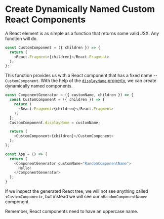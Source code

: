 # Create Dynamically Named Custom React Components

A React element is as simple as a function that returns some valid JSX. Any
function will do.

```javascript
const CustomComponent = ({ children }) => {
  return (
    <React.Fragment>{children}</React.Fragment>
  );
};
```

This function provides us with a React component that has a fixed name --
`CustomComponent`. With the help of the [`displayName`
property](https://reactjs.org/docs/react-component.html#displayname), we can
create dynamically named components.

```javascript
const ComponentGenerator = ({ customName, children }) => {
  const CustomComponent = ({ children }) => {
    return (
      <React.Fragment>{children}</React.Fragment>
    );
  };
  CustomComponent.displayName = customName;

  return (
    <CustomComponent>{children}</CustomComponent>
  );
};

const App = () => {
  return (
    <ComponentGenerator customName="RandomComponentName">
      Hello!
    </ComponentGenerator>
  );
}
```

If we inspect the generated React tree, we will not see anything called
`<CustomComponent>`, but instead we will see our `<RandomComponentName>`
component.

Remember, React components need to have an uppercase name.
